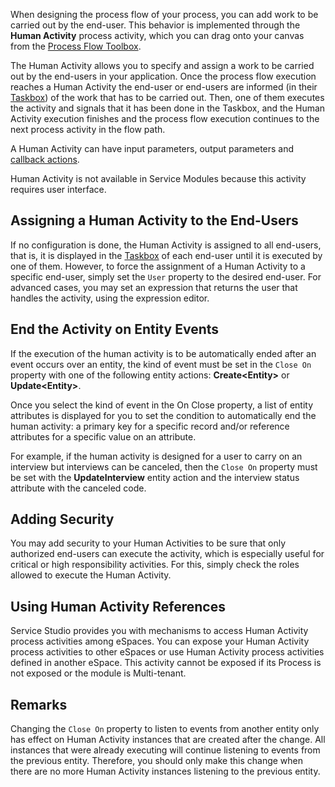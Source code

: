 When designing the process flow of your process, you can add work to be carried out by the end-user. This behavior is implemented through the **Human Activity** process activity, which you can drag onto your canvas from the [Process Flow Toolbox](<../../../develop/processes/process-flow/process-flow-toolbox.md>).

The Human Activity allows you to specify and assign a work to be carried out by the end-users in your application. Once the process flow execution reaches a Human Activity the end-user or end-users are informed (in their [Taskbox](<../../../develop/processes/intro.md#using-the-taskbox>)) of the work that has to be carried out. Then, one of them executes the activity and signals that it has been done in the Taskbox, and the Human Activity execution finishes and the process flow execution continues to the next process activity in the flow path.

A Human Activity can have input parameters, output parameters and [callback actions](<../../../develop/processes/actions-callback/actions-activities-callback.md>).

Human Activity is not available in Service Modules because this activity requires user interface.

## Assigning a Human Activity to the End-Users

If no configuration is done, the Human Activity is assigned to all end-users, that is, it is displayed in the [Taskbox](<../../../develop/processes/intro.md#using-the-taskbox>) of each end-user until it is executed by one of them. However, to force the assignment of a Human Activity to a specific end-user, simply set the `User` property to the desired end-user. For advanced cases, you may set an expression that returns the user that handles the activity, using the expression editor.

## End the Activity on Entity Events

If the execution of the human activity is to be automatically ended after an event occurs over an entity, the kind of event must be set in the `Close On` property with one of the following entity actions: **Create&lt;Entity&gt;** or **Update&lt;Entity&gt;**.

Once you select the kind of event in the On Close property, a list of entity attributes is displayed for you to set the condition to automatically end the human activity: a primary key for a specific record and/or reference attributes for a specific value on an attribute.

For example, if the human activity is designed for a user to carry on an interview but interviews can be canceled, then the `Close On` property must be set with the **UpdateInterview** entity action and the interview status attribute with the canceled code.

## Adding Security

You may add security to your Human Activities to be sure that only authorized end-users can execute the activity, which is especially useful for critical or high responsibility activities. For this, simply check the roles allowed to execute the Human Activity.

## Using Human Activity References

Service Studio provides you with mechanisms to access Human Activity process activities among eSpaces. You can expose your Human Activity process activities to other eSpaces or use Human Activity process activities defined in another eSpace. This activity cannot be exposed if its Process is not exposed or the module is Multi-tenant.

## Remarks

Changing the `Close On` property to listen to events from another entity only has effect on Human Activity instances that are created after the change. All instances that were already executing will continue listening to events from the previous entity. Therefore, you should only make this change when there are no more Human Activity instances listening to the previous entity.
